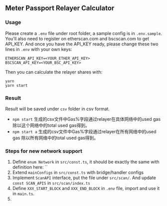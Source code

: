 ## Meter Passport Relayer Calculator

### Usage

Please create a `.env` file under root folder, a sample config is in `.env.sample`. You'll also need to register on etherscan.com and bscscan.com to get API_KEY. And once you have the API_KEY ready, please change these two lines in `.env` with your own keys:

```
ETHERSCAN_API_KEY=<YOUR_ETHER_API_KEY>
BSCSCAN_API_KEY=<YOUR_BSC_API_KEY>
```

Then you can calculate the relayer shares with:

```
yarn
yarn start
```

### Result

Result will be saved under `csv` folder in csv format.  
- `npm start` 生成的csv文件中Gas%字段通过relayer在具体网络中的used gas 除以这个网络中的total used gas得到。
- `npm start a` 生成的csv文件中Gas%字段通过relayer在所有网络中的used gas 除以所有网络中的total used gas得到。

### Steps for new network support

1. Define `enum Network` in `src/const.ts`, it should be exactly the same with definition here: ``
2. Extend `mainConfigs` in `src/const.ts` with bridge/handler configs
3. Implement `ScanAPI` interface, put the file under `src/scan/`. And update `const SCAN_APIS` in `src/scan/index.ts`
4. Define `XXX_START_BLOCK` and `XXX_END_BLOCK` in `.env` file, import and use it in `main.ts`. 
5. 